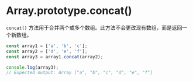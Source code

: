 # Array.prototype.concat()

`concat()` 方法用于合并两个或多个数组。此方法不会更改现有数组，而是返回一个新数组。
```javascript
const array1 = ['a', 'b', 'c'];
const array2 = ['d', 'e', 'f'];
const array3 = array1.concat(array2);

console.log(array3);
// Expected output: Array ["a", "b", "c", "d", "e", "f"]

```